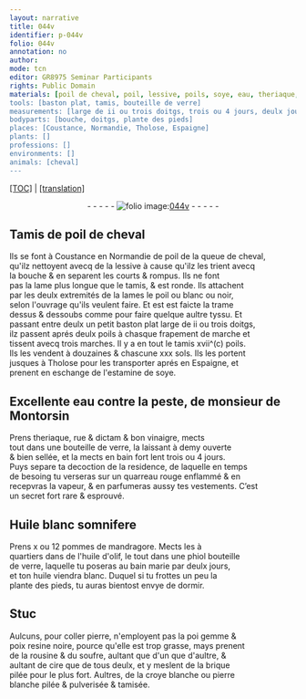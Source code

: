 ```yaml
---
layout: narrative
title: 044v
identifier: p-044v
folio: 044v
annotation: no
author:
mode: tcn
editor: GR8975 Seminar Participants
rights: Public Domain
materials: [poil de cheval, poil, lessive, poils, soye, eau, theriaque, rue, dictam, vinaigre, verre, Huile blanc, pommes de mandragore, huile d'olif, huile, Stuc, coller, pierre, gemme, poix resine noire, rousine, soufre, cire, brique pilée, croye blanche, pierre blanche pilée & pulverisée & tamisée]
tools: [baston plat, tamis, bouteille de verre]
measurements: [large de ii ou trois doitgs, trois ou 4 jours, deulx jours, aultant que d'un que d'aultre]
bodyparts: [bouche, doitgs, plante des pieds]
places: [Coustance, Normandie, Tholose, Espaigne]
plants: []
professions: []
environments: []
animals: [cheval]
---
```


 <p><a href="{{ site.baseurl }}/normalized/">[TOC]</a> | <a href="{{ site.baseurl }}/texts/p-044v_tl/" target="_blank">[translation]</a></p><div class="folio" align="center">- - - - - <a href="http://gallica.bnf.fr/ark:/12148/btv1b10500001g/f94.image" target="_blank"><img src="https://cu-mkp.github.io/2017-workshop-edition/assets/photo-icon.png" alt="folio image: " style="display:inline-block; margin-bottom:-3px;"/>044v</a> - - - - - </div>  
  

## Tamis de <span class="m">poil de <span class="al">cheval</span></span>

 
Ils se font à <span class="pl">Coustance</span> en <span class="pl">Normandie</span> de <span class="m">poil</span> de la que<span class="exp">u</span>e de <span class="al">cheval</span>,<br/> qu'ilz nettoyent avecq de la <span class="m">lessive</span> à cause qu'ilz les trient avecq<br/> la <span class="bp">bouche</span> & en separent les courts & rompus. Ils ne font<br/> pas la lame plus longue que le tamis, & est ronde. Ils attachent<br/> par les deulx extremités de la lames le <span class="m">poil</span> ou blanc ou noir,<br/> selon l'ouvrage qu'ils veulent faire. Et est <span class="del">est</span> faicte la trame<br/> dessus & dessoubs comme pour faire quelque aultre tyssu. Et<br/> passant entre deulx un petit <span class="tl">baston plat</span> <span class="ms">large de ii ou trois <span class="bp">doitgs</span></span>,<br/> ilz passent aprés deulx <span class="m">poils</span> à chasque frapem<span class="exp">ent</span> de marche et<br/> tissent avecq trois marches. Il y a en tout le <span class="tl">tamis</span> xvii^(c) <span class="m">poils</span>.<br/> Ils les vendent à douzaines & chascune xxx s<span class="exp">ols</span>. Ils les portent<br/> jusques à <span class="pl">Th<span class="exp">o</span>l<span class="exp">o</span>se</span> pour les transporter aprés en <span class="pl">Espaigne</span>, et<br/> prenent en eschange de l'estamine de <span class="m">soye</span>.

 
  

## Excellente <span class="m">eau</span> co<span class="exp">n</span>tre la peste, de <span class="pn">m<span class="exp">onsieu</span>r de Montorsin</span>

 
Prens <span class="m">theriaque</span>, <span class="m">rue</span> & <span class="m">dictam</span> & bon <span class="m">vinaigre</span>, mects<br/> tout dans une <span class="tl">bouteille de <span class="m">verre</span></span>, la laissant à demy ouverte<br/> & bien sellée, et la mects en bain fort lent <span class="ms">trois ou 4 jours</span>.<br/> Puys separe ta decoction de la residence, de laquelle en temps<br/> de besoing tu verseras sur un quarreau rouge enflammé & en<br/> recepvras la vapeur, & en parfumeras aussy tes vestem<span class="exp">ents</span>. C’est<br/> un secret fort rare & esprouvé.

 
  

## <span class="m">Huile blanc</span> somnifere

 
Prens x ou 12 <span class="m">pommes de mandragore</span>. Mects les à<br/> quartiers dans de l'<span class="m">huile d'olif</span>, le tout dans une <span class="del">phiol</span> <span class="tl">bouteille<br/> de <span class="m">verre</span></span>, laquelle tu poseras au bain marie par <span class="ms">deulx jours</span>,<br/> et ton <span class="m">huile</span> viendra blanc. Duquel si tu frottes un peu la<br/> <span class="bp">plante des pieds</span>, tu auras bientost envye de dormir.

 
  

## <span class="m">Stuc</span>

 
Aulcuns, pour <span class="m">coller</span> <span class="m">pierre</span>, n'employent pas la <span class="del">poi</span> <span class="m">gemme</span> &<br/> <span class="m">poix resine noire</span>, pource qu'elle est trop grasse, mays prenent<br/> de la <span class="m">rousine</span> & du <span class="m">soufre</span>, <span class="ms">aultant <span class="del">que</span> d'un que d'aultre</span>, &<br/> aultant de <span class="m">cire</span> que de tous deulx, et y meslent de la <span class="m">brique<br/> pilée</span> pour le plus fort. Aultres, de la <span class="m">croye blanche</span> ou <span class="m">pierre<br/> blanche pilée & pulverisée & tamisée</span>.

 